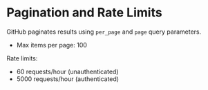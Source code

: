 # Pagination and Rate Limits

GitHub paginates results using `per_page` and `page` query parameters.
- Max items per page: 100

Rate limits:
- 60 requests/hour (unauthenticated)
- 5000 requests/hour (authenticated)
